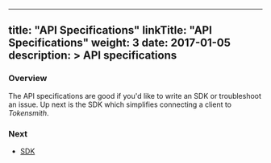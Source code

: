 
---
title: "API Specifications"
linkTitle: "API Specifications"
weight: 3
date: 2017-01-05
description: >
  API specifications
---

### Overview

The API specifications are good if you'd like to write an SDK or troubleshoot an issue. 
Up next is the SDK which simplifies connecting a client to *Tokensmith*.

### Next

* [SDK](/docs/sdk/)




